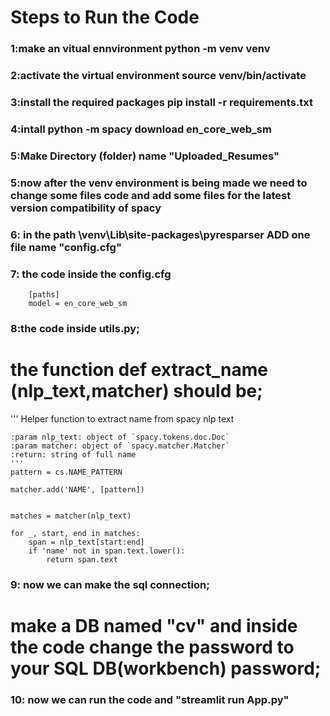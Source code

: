 # Steps to Run the Code
### 1:make an vitual ennvironment python -m venv venv
### 2:activate the virtual environment source venv/bin/activate
### 3:install the required packages pip install -r requirements.txt
### 4:intall python -m spacy download en_core_web_sm
### 5:Make Directory (folder) name "Uploaded_Resumes"
### 5:now after the venv environment is being made we need to change some files code and add some files for the latest version compatibility of spacy
### 6: in the path \venv\Lib\site-packages\pyresparser ADD one file name "config.cfg"
### 7: the code inside the config.cfg
        [paths]
        model = en_core_web_sm
### 8:the code inside utils.py;
# the function def extract_name (nlp_text,matcher) should be;
'''
    Helper function to extract name from spacy nlp text

    :param nlp_text: object of `spacy.tokens.doc.Doc`
    :param matcher: object of `spacy.matcher.Matcher`
    :return: string of full name
    '''
    pattern = cs.NAME_PATTERN

    matcher.add('NAME', [pattern])


    matches = matcher(nlp_text)

    for _, start, end in matches:
        span = nlp_text[start:end]
        if 'name' not in span.text.lower():
            return span.text

### 9: now we can make the sql connection;
# make a DB named "cv" and inside the code change the password to your SQL DB(workbench) password;
### 10: now we can run the code and "streamlit run App.py"

